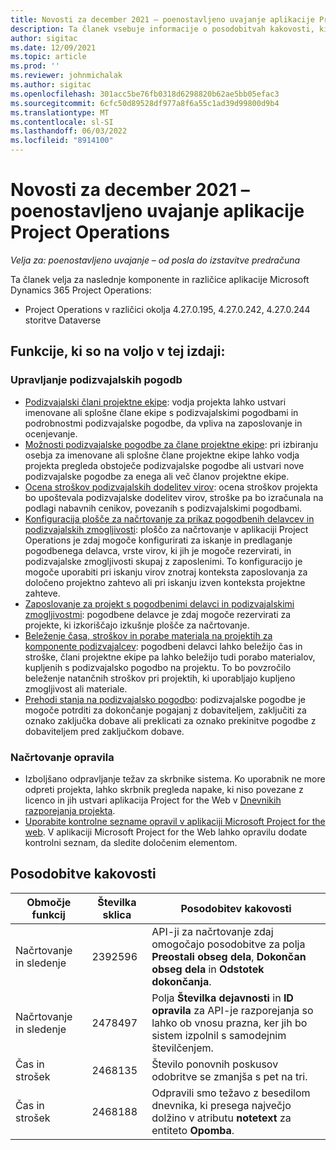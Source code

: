 ```yaml
---
title: Novosti za december 2021 – poenostavljeno uvajanje aplikacije Project Operations
description: Ta članek vsebuje informacije o posodobitvah kakovosti, ki so na voljo v izdaji poenostavljenega uvajanja aplikacije Project Operations za december 2021.
author: sigitac
ms.date: 12/09/2021
ms.topic: article
ms.prod: ''
ms.reviewer: johnmichalak
ms.author: sigitac
ms.openlocfilehash: 301acc5be76fb0318d6298820b62ae5bb05efac3
ms.sourcegitcommit: 6cfc50d89528df977a8f6a55c1ad39d99800d9b4
ms.translationtype: MT
ms.contentlocale: sl-SI
ms.lasthandoff: 06/03/2022
ms.locfileid: "8914100"
---
```

# <a name="whats-new-december-2021---project-operations-lite-deployment"></a>Novosti za december 2021 – poenostavljeno uvajanje aplikacije Project Operations

_Velja za: poenostavljeno uvajanje – od posla do izstavitve predračuna_

Ta članek velja za naslednje komponente in različice aplikacije Microsoft Dynamics 365 Project Operations:

- Project Operations v različici okolja 4.27.0.195, 4.27.0.242, 4.27.0.244 storitve Dataverse


## <a name="features-included-in-this-release"></a>Funkcije, ki so na voljo v tej izdaji:

### <a name="subcontract-management"></a>Upravljanje podizvajalskih pogodb 

- [Podizvajalski člani projektne ekipe](../subcontracting/subcontracting-project-team-members.md): vodja projekta lahko ustvari imenovane ali splošne člane ekipe s podizvajalskimi pogodbami in podrobnostmi podizvajalske pogodbe, da vpliva na zaposlovanje in ocenjevanje.
- [Možnosti podizvajalske pogodbe za člane projektne ekipe](../subcontracting/subcon-options.md): pri izbiranju osebja za imenovane ali splošne člane projektne ekipe lahko vodja projekta pregleda obstoječe podizvajalske pogodbe ali ustvari nove podizvajalske pogodbe za enega ali več članov projektne ekipe. 
- [Ocena stroškov podizvajalskih dodelitev virov](../subcontracting/costing-subcon-ra.md): ocena stroškov projekta bo upoštevala podizvajalske dodelitev virov, stroške pa bo izračunala na podlagi nabavnih cenikov, povezanih s podizvajalskimi pogodbami. 
- [Konfiguracija plošče za načrtovanje za prikaz pogodbenih delavcev in podizvajalskih zmogljivosti](../subcontracting/configure-sb-subcon.md): ploščo za načrtovanje v aplikaciji Project Operations je zdaj mogoče konfigurirati za iskanje in predlaganje pogodbenega delavca, vrste virov, ki jih je mogoče rezervirati, in podizvajalske zmogljivosti skupaj z zaposlenimi. To konfiguracijo je mogoče uporabiti pri iskanju virov znotraj konteksta zaposlovanja za določeno projektno zahtevo ali pri iskanju izven konteksta projektne zahteve.
- [Zaposlovanje za projekt s pogodbenimi delavci in podizvajalskimi zmogljivostmi](../subcontracting/staffing-cw.md): pogodbene delavce je zdaj mogoče rezervirati za projekte, ki izkoriščajo izkušnje plošče za načrtovanje.
- [Beleženje časa, stroškov in porabe materiala na projektih za komponente podizvajalcev](../subcontracting/recording-subcon-actuals.md): pogodbeni delavci lahko beležijo čas in stroške, člani projektne ekipe pa lahko beležijo tudi porabo materialov, kupljenih s podizvajalsko pogodbo na projektu. To bo povzročilo beleženje natančnih stroškov pri projektih, ki uporabljajo kupljeno zmogljivost ali materiale.
- [Prehodi stanja na podizvajalsko pogodbo](../subcontracting/subcon-states.md): podizvajalske pogodbe je mogoče potrditi za dokončanje pogajanj z dobaviteljem, zaključiti za oznako zaključka dobave ali preklicati za oznako prekinitve pogodbe z dobaviteljem pred zaključkom dobave.

### <a name="task-planning"></a>Načrtovanje opravila
- Izboljšano odpravljanje težav za skrbnike sistema. Ko uporabnik ne more odpreti projekta, lahko skrbnik pregleda napake, ki niso povezane z licenco in jih ustvari aplikacija Project for the Web v [Dnevnikih razporejanja projekta](../../project-management/schedule-api-logs.md).
- [Uporabite kontrolne sezname opravil v aplikaciji Microsoft Project for the web](https://support.microsoft.com/en-us/office/use-task-checklists-in-microsoft-project-for-the-web-c69bcf73-5c75-4ad3-9893-6d6f92360e9c). V aplikaciji Microsoft Project for the Web lahko opravilu dodate kontrolni seznam, da sledite določenim elementom.

## <a name="quality-updates"></a>Posodobitve kakovosti

| **Območje funkcij** | **Številka sklica** | **Posodobitev kakovosti** |
| --- | --- | --- |
| Načrtovanje in sledenje | 2392596 | API-ji za načrtovanje zdaj omogočajo posodobitve za polja **Preostali obseg dela**, **Dokončan obseg dela** in **Odstotek dokončanja**. |
| Načrtovanje in sledenje | 2478497 | Polja **Številka dejavnosti** in **ID opravila** za API-je razporejanja so lahko ob vnosu prazna, ker jih bo sistem izpolnil s samodejnim številčenjem.|
| Čas in strošek | 2468135 | Število ponovnih poskusov odobritve se zmanjša s pet na tri. |
| Čas in strošek | 2468188 | Odpravili smo težavo z besedilom dnevnika, ki presega največjo dolžino v atributu **notetext** za entiteto **Opomba**. |
